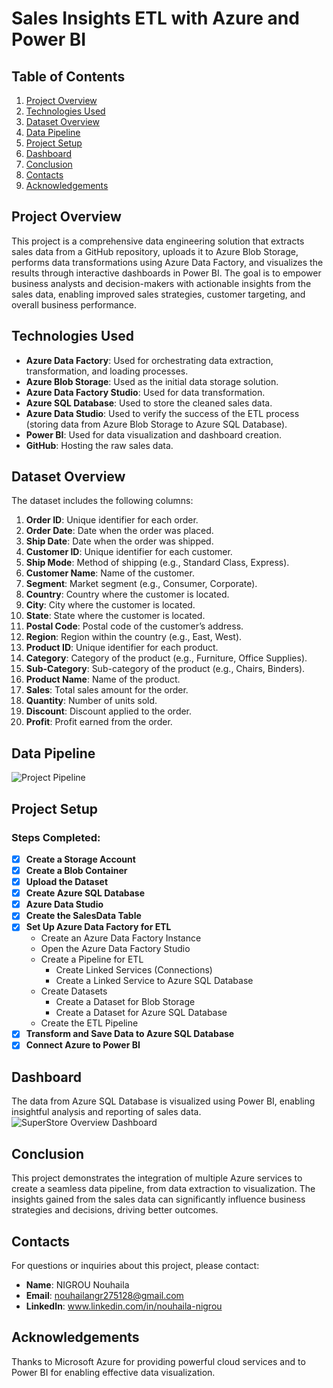 # Sales Insights ETL with Azure and Power BI

## Table of Contents
1. [Project Overview](#project-overview)
2. [Technologies Used](#technologies-used)
3. [Dataset Overview](#dataset-overview)
4. [Data Pipeline](#data-pipeline)
5. [Project Setup](#project-setup)
6. [Dashboard](#dashboard)
7. [Conclusion](#conclusion)
8. [Contacts](#contacts)
9. [Acknowledgements](#acknowledgements)

## Project Overview
This project is a comprehensive data engineering solution that extracts sales data from a GitHub repository, uploads it to Azure Blob Storage, performs data transformations using Azure Data Factory, and visualizes the results through interactive dashboards in Power BI. The goal is to empower business analysts and decision-makers with actionable insights from the sales data, enabling improved sales strategies, customer targeting, and overall business performance.

## Technologies Used
- **Azure Data Factory**: Used for orchestrating data extraction, transformation, and loading processes.
- **Azure Blob Storage**: Used as the initial data storage solution.
- **Azure Data Factory Studio**: Used for data transformation.
- **Azure SQL Database**: Used to store the cleaned sales data.
- **Azure Data Studio**: Used to verify the success of the ETL process (storing data from Azure Blob Storage to Azure SQL Database).
- **Power BI**: Used for data visualization and dashboard creation.
- **GitHub**: Hosting the raw sales data.

## Dataset Overview
The dataset includes the following columns:

1. **Order ID**: Unique identifier for each order.
2. **Order Date**: Date when the order was placed.
3. **Ship Date**: Date when the order was shipped.
4. **Customer ID**: Unique identifier for each customer.
5. **Ship Mode**: Method of shipping (e.g., Standard Class, Express).
6. **Customer Name**: Name of the customer.
7. **Segment**: Market segment (e.g., Consumer, Corporate).
8. **Country**: Country where the customer is located.
9. **City**: City where the customer is located.
10. **State**: State where the customer is located.
11. **Postal Code**: Postal code of the customer’s address.
12. **Region**: Region within the country (e.g., East, West).
13. **Product ID**: Unique identifier for each product.
14. **Category**: Category of the product (e.g., Furniture, Office Supplies).
15. **Sub-Category**: Sub-category of the product (e.g., Chairs, Binders).
16. **Product Name**: Name of the product.
17. **Sales**: Total sales amount for the order.
18. **Quantity**: Number of units sold.
19. **Discount**: Discount applied to the order.
20. **Profit**: Profit earned from the order.

## Data Pipeline
![Project Pipeline](https://github.com/user-attachments/assets/707ea45d-b7bf-4bb0-bed5-5e25bd512f16)

## Project Setup
### Steps Completed:
- [x] **Create a Storage Account**
- [x] **Create a Blob Container**
- [x] **Upload the Dataset**
- [x] **Create Azure SQL Database**
- [x] **Azure Data Studio**
- [x] **Create the SalesData Table**
- [x] **Set Up Azure Data Factory for ETL**
  - Create an Azure Data Factory Instance
  - Open the Azure Data Factory Studio
  - Create a Pipeline for ETL
    - Create Linked Services (Connections)
    - Create a Linked Service to Azure SQL Database
  - Create Datasets
    - Create a Dataset for Blob Storage
    - Create a Dataset for Azure SQL Database
  - Create the ETL Pipeline
- [x] **Transform and Save Data to Azure SQL Database**
- [x] **Connect Azure to Power BI**

## Dashboard
The data from Azure SQL Database is visualized using Power BI, enabling insightful analysis and reporting of sales data.
![SuperStore Overview Dashboard](https://github.com/user-attachments/assets/d1568319-1c78-4931-aa4e-2211f2913b89)

## Conclusion
This project demonstrates the integration of multiple Azure services to create a seamless data pipeline, from data extraction to visualization. The insights gained from the sales data can significantly influence business strategies and decisions, driving better outcomes.

## Contacts
For questions or inquiries about this project, please contact:
- **Name**: NIGROU Nouhaila
- **Email**: nouhailangr275128@gmail.com
- **LinkedIn**: www.linkedin.com/in/nouhaila-nigrou

## Acknowledgements
Thanks to Microsoft Azure for providing powerful cloud services and to Power BI for enabling effective data visualization.
